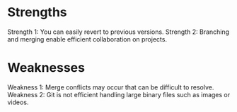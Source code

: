 # Strengths
Strength 1: You can easily revert to previous versions.
Strength 2: Branching and merging enable efficient collaboration on projects.
# Weaknesses
Weakness 1: Merge conflicts may occur that can be difficult to resolve.
Weakness 2: Git is not efficient handling large binary files such as images or videos.